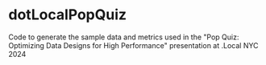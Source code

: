 # dotLocalPopQuiz
Code to generate the sample data and metrics used in the "Pop Quiz: Optimizing Data Designs for High Performance" presentation at .Local NYC 2024
